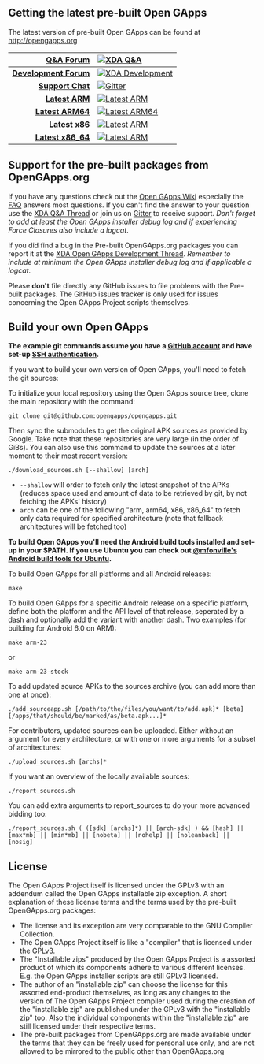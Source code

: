 Getting the latest pre-built Open GApps
---------------
The latest version of pre-built Open GApps can be found at http://opengapps.org

|[Q&A Forum](http://forum.xda-developers.com/showthread.php?t=3124506)|[![XDA Q&A](https://img.shields.io/badge/Q%26A-on%20xda-de7300.svg?maxAge=86400)](http://forum.xda-developers.com/showthread.php?t=3124506)|
|----:|:-----|
|**[Development Forum](http://forum.xda-developers.com/android/software/Open-GApps-t3098071)**|[![XDA Development](https://img.shields.io/badge/development-on%20xda-de7300.svg?maxAge=86400)](http://forum.xda-developers.com/android/software/Open-GApps-t3098071)|
|**[Support Chat](https://gitter.im/opengapps/general)**|[![Gitter](https://img.shields.io/gitter/room/opengapps/general.js.svg?maxAge=86400)](https://gitter.im/opengapps/general)|
|**[Latest ARM](http://opengapps.org/?arch=arm)**|[![Latest ARM](https://img.shields.io/github/downloads/opengapps/arm/latest/total.svg?maxAge=86400)](http://opengapps.org/?arch=arm)|
|**[Latest ARM64](http://opengapps.org/?arch=arm64)**|[![Latest ARM64](https://img.shields.io/github/downloads/opengapps/arm64/latest/total.svg?maxAge=86400)](http://opengapps.org/?arch=arm64)|
|**[Latest x86](http://opengapps.org/?arch=x86)**|[![Latest ARM](https://img.shields.io/github/downloads/opengapps/x86/latest/total.svg?maxAge=86400)](http://opengapps.org/?arch=x86)|
|**[Latest x86_64](http://opengapps.org/?arch=x86_64)**|[![Latest ARM](https://img.shields.io/github/downloads/opengapps/x86_64/latest/total.svg?maxAge=86400)](http://opengapps.org/?arch=x86_64)|

Support for the pre-built packages from OpenGApps.org
---------------
If you have any questions check out the [Open GApps Wiki](https://github.com/opengapps/opengapps/wiki) especially the [FAQ](https://github.com/opengapps/opengapps/wiki/FAQ) answers most questions.
If you can't find the answer to your question use the [XDA Q&A Thread](http://forum.xda-developers.com/showthread.php?t=3124506) or join us on [Gitter](https://gitter.im/opengapps/general) to receive support. *Don't forget to add at least the Open GApps installer debug log and if experiencing Force Closures also include a logcat*.

If you did find a bug in the Pre-built OpenGApps.org packages you can report it at the [XDA Open GApps Development Thread](http://forum.xda-developers.com/android/software/Open-GApps-t3098071). *Remember to include at minimum the Open GApps installer debug log and if applicable a logcat*.

Please **don't** file directly any GitHub issues to file problems with the Pre-built packages. The GitHub issues tracker is only used for issues concerning the Open GApps Project scripts themselves.

Build your own Open GApps
---------------
**The example git commands assume you have a [GitHub account](https://github.com/join) and have set-up [SSH authentication](https://help.github.com/articles/set-up-git/#connecting-over-ssh).**

If you want to build your own version of Open GApps, you'll need to fetch the git sources:

To initialize your local repository using the Open GApps source tree, clone the main repository with the command:
```
git clone git@github.com:opengapps/opengapps.git
```
Then sync the submodules to get the original APK sources as provided by Google. Take note that these repositories are very large (in the order of GiBs).
You can also use this command to update the sources at a later moment to their most recent version:
```
./download_sources.sh [--shallow] [arch]
```
* ```--shallow``` will order to fetch only the latest snapshot of the APKs (reduces space used and amount of data to be retrieved by git, by not fetching the APKs' history)
* ```arch``` can be one of the following "arm, arm64, x86, x86_64" to fetch only data required for specified architecture (note that fallback architectures will be fetched too)

**To build Open GApps you'll need the Android build tools installed and set-up in your $PATH. If you use Ubuntu you can check out [@mfonville's Android build tools for Ubuntu](http://mfonville.github.io/android-build-tools/).**

To build Open GApps for all platforms and all Android releases:
```
make
```
To build Open GApps for a specific Android release on a specific platform,
define both the platform and the API level of that release, seperated by a dash and optionally add the variant with another dash.
Two examples (for building for Android 6.0 on ARM):
```
make arm-23
```
or
```
make arm-23-stock
```
To add updated source APKs to the sources archive (you can add more than one at once):
```
./add_sourceapp.sh [/path/to/the/files/you/want/to/add.apk]* [beta] [/apps/that/should/be/marked/as/beta.apk...]*
```
For contributors, updated sources can be uploaded. Either without an argument for every architecture, or with one or more arguments for a subset of architectures:
```
./upload_sources.sh [archs]*
```
If you want an overview of the locally available sources:
```
./report_sources.sh
```
You can add extra arguments to report_sources to do your more advanced bidding too:
```
./report_sources.sh ( ([sdk] [archs]*) || [arch-sdk] ) && [hash] || [max*mb] || [min*mb] || [nobeta] || [nohelp] || [noleanback] || [nosig]
```

License
---------------
The Open GApps Project itself is licensed under the GPLv3 with an addendum called the
Open GApps installable zip exception. A short explanation of these license terms and the terms used by the pre-built OpenGApps.org packages:
* The license and its exception are very comparable to the GNU Compiler Collection.
* The Open GApps Project itself is like a "compiler" that is licensed under the GPLv3.
* The "Installable zips" produced by the Open GApps Project is a assorted product of which its components adhere to various different licenses. E.g. the Open GApps installer scripts are still GPLv3 licensed.
* The author of an "installable zip" can choose the license for this assorted end-product themselves, as long as any changes to the version of The Open GApps Project compiler used during the creation of the "installable zip" are published under the GPLv3 with the "installable zip" too. Also the individual components within the "installable zip" are still licensed under their respective terms.
* The pre-built packages from OpenGApps.org are made available under the terms that they can be freely used for personal use only, and are not allowed to be mirrored to the public other than OpenGApps.org
